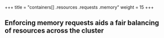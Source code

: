 +++
title = "containers[] .resources .requests .memory"
weight = 15
+++

## Enforcing memory requests aids a fair balancing of resources across the cluster

